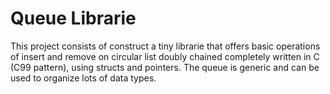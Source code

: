 # Queue Librarie

This project consists of construct a tiny librarie that offers basic operations of insert and remove on circular list doubly chained completely written in C (C99 pattern), using structs and pointers. The queue is generic and can be used to organize lots of data types.
